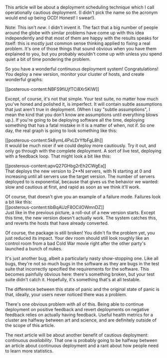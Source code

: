 <!--
.. title: Designing a continuous deployment system: cautious deployment
.. date: 2010/10/01 13:37
.. slug: designing-a-continuous-deployment-system-cautious-deployment
.. link:
.. description:
.. tags: 
-->

This article will be about a deployment scheduling technique which I call operationally cautious deployment. (I didn&#39;t pick the name so the acronym would end up being OCD! Honest! I swear!).<p /><div>Note: This isn&#39;t <i>new</i>. I didn&#39;t invent it. The fact that a big number of people around the globe with similar problems have come up with this idea independently and that most of them are happy with the results speaks for itself: this is mostly just common sense thinking applied to fixing a real problem. It&#39;s one of those things that sound obvious when you have them explained to you, but you probably wouldn&#39;t come up with unless you spend quiet a bit of time pondering the problem.</div> <p /><div>So you have a wonderful continuous deployment system! Congratulations! You deploy a new version, monitor your cluster of hosts, and create wonderful graphs:</div><p /><div>[[posterous-content:NBFS9fiUjfTCi8Xr5KIW]]<br /> </div><p /><div>Except, of course, it&#39;s not that simple. Your test suite, no matter how much you&#39;ve honed and polished it, is imperfect. It will contain subtle assumptions that just aren&#39;t true in deployment. (When I say &quot;subtle assumptions&quot;, I mean the kind that you don&#39;t know are assumptions until everything blows up.). If you&#39;re going to be deploying software all the time, deploying something that has a fatal mistake in it is a matter of when, not if. So one day, the real graph is going to look something like this:</div> <p /><div>[[posterous-content:5k8ymL4PxLDrYfbFgL8h]]<br /></div><div>It would be much nicer if we could deploy more cautiously. Try it out, and only go through with the complete deployment. A sort of live test, deploying with a feedback loop. That might look a bit like this:</div> <p /><div>[[posterous-content:apvQ27GHbg2rEh2CWgEa]]</div><div>That deploys the new version to 2**N servers, with N starting at 0 and increasing until all servers use the target version. The number of servers deployed to is exponential, because that gives us the behavior we wanted: slow and cautious at first, and rapid as soon as we think it&#39;ll work.</div> <p /><div><div>Of course, that doesn&#39;t give you an example of a failure mode. Failures look a bit like this:</div><div>[[posterous-content:tibBqAUzF8OCiIOWmnDZ]]</div> </div><div>Just like in the previous picture, a roll-out of a new version starts. Except this time, the new version doesn&#39;t actually work. The system catches this, and reverts the hosts that have already converted.</div> <p /><div>Of course, the package is still broken! You didn&#39;t fix the problem yet, you just reduced its impact. Your dev room should still look roughly like an control room from a bad Cold War movie right after the other party&#39;s launched a bunch of nukes.</div> <p /><div>It&#39;s just another bug, albeit a particularly nasty show-stopping one. Like all bugs, they&#39;re not so much bugs in the software as they are bugs in the test suite that incorrectly specified the requirements for the software. This becomes painfully obvious here: there&#39;s something broken, but your test suite didn&#39;t catch it. Hopefully, it&#39;s something that&#39;s at all testable.</div> <p /><div>The difference between this state of panic and the original state of panic is that, ideally, your users never noticed there was a problem.</div><p /><div>There&#39;s one obvious problem with all of this. Being able to continue deployment on positive feedback and revert deployments on negative feedback relies on actually having feedback. Useful health metrics for a cluster are halfway between art and science, and are definitely outside of the scope of this article.</div> <p /><div>The next article will be about another benefit of cautious deployment: continuous <i>availability</i>. That one is probably going to be halfway between an article about continuous deployment and a rant about how people need to learn more statistics.</div>
